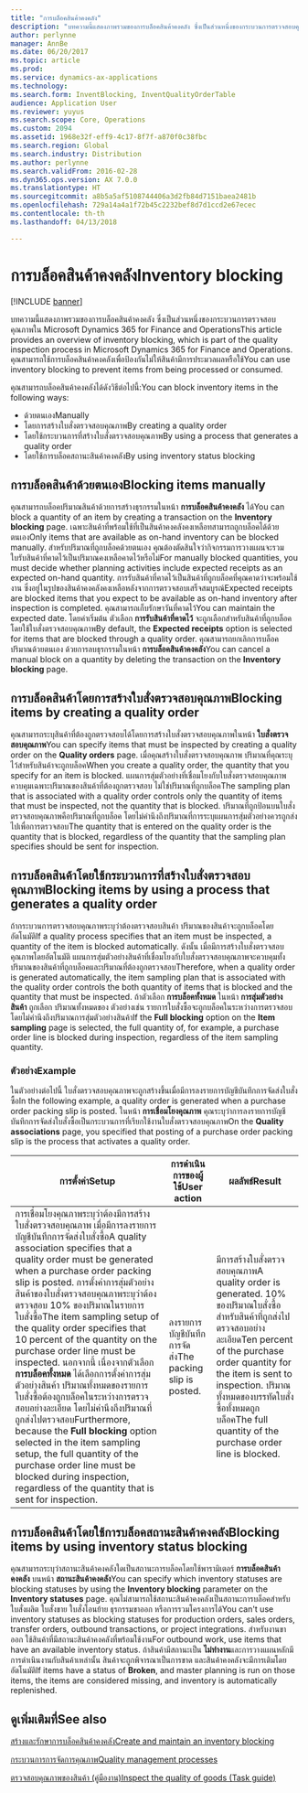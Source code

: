 ```yaml
---
title: "การบล็อคสินค้าคงคลัง"
description: "บทความนี้แสดงภาพรวมของการบล็อคสินค้าคงคลัง ซึ่งเป็นส่วนหนึ่งของกระบวนการตรวจสอบคุณภาพใน Microsoft Dynamics 365 for Finance and Operations คุณสามารถใช้การบล็อคสินค้าคงคลังเพื่อป้องกันไม่ให้สินค้ามีการประมวลผลหรือใช้"
author: perlynne
manager: AnnBe
ms.date: 06/20/2017
ms.topic: article
ms.prod: 
ms.service: dynamics-ax-applications
ms.technology: 
ms.search.form: InventBlocking, InventQualityOrderTable
audience: Application User
ms.reviewer: yuyus
ms.search.scope: Core, Operations
ms.custom: 2094
ms.assetid: 1968e32f-eff9-4c17-8f7f-a870f0c38fbc
ms.search.region: Global
ms.search.industry: Distribution
ms.author: perlynne
ms.search.validFrom: 2016-02-28
ms.dyn365.ops.version: AX 7.0.0
ms.translationtype: HT
ms.sourcegitcommit: a8b5a5af5108744406a3d2fb84d7151baea2481b
ms.openlocfilehash: 729a14a4a1f72b45c2232bef8d7d1ccd2e67ecec
ms.contentlocale: th-th
ms.lasthandoff: 04/13/2018

---
```


# <a name="inventory-blocking"></a><span data-ttu-id="892c3-104">การบล็อคสินค้าคงคลัง</span><span class="sxs-lookup"><span data-stu-id="892c3-104">Inventory blocking</span></span>

[!INCLUDE [banner](../includes/banner.md)]

<span data-ttu-id="892c3-105">บทความนี้แสดงภาพรวมของการบล็อคสินค้าคงคลัง ซึ่งเป็นส่วนหนึ่งของกระบวนการตรวจสอบคุณภาพใน Microsoft Dynamics 365 for Finance and Operations</span><span class="sxs-lookup"><span data-stu-id="892c3-105">This article provides an overview of inventory blocking, which is part of the quality inspection process in Microsoft Dynamics 365 for Finance and Operations.</span></span> <span data-ttu-id="892c3-106">คุณสามารถใช้การบล็อคสินค้าคงคลังเพื่อป้องกันไม่ให้สินค้ามีการประมวลผลหรือใช้</span><span class="sxs-lookup"><span data-stu-id="892c3-106">You can use inventory blocking to prevent items from being processed or consumed.</span></span>

<span data-ttu-id="892c3-107">คุณสามารถบล็อคสินค้าคงคลังได้ดังวิธีต่อไปนี้:</span><span class="sxs-lookup"><span data-stu-id="892c3-107">You can block inventory items in the following ways:</span></span>
-   <span data-ttu-id="892c3-108">ด้วยตนเอง</span><span class="sxs-lookup"><span data-stu-id="892c3-108">Manually</span></span>
-   <span data-ttu-id="892c3-109">โดยการสร้างใบสั่งตรวจสอบคุณภาพ</span><span class="sxs-lookup"><span data-stu-id="892c3-109">By creating a quality order</span></span>
-   <span data-ttu-id="892c3-110">โดยใช้กระบวนการที่สร้างใบสั่งตรวจสอบคุณภาพ</span><span class="sxs-lookup"><span data-stu-id="892c3-110">By using a process that generates a quality order</span></span>
-   <span data-ttu-id="892c3-111">โดยใช้การบล็อคสถานะสินค้าคงคลัง</span><span class="sxs-lookup"><span data-stu-id="892c3-111">By using inventory status blocking</span></span>

## <a name="blocking-items-manually"></a><span data-ttu-id="892c3-112">การบล็อคสินค้าด้วยตนเอง</span><span class="sxs-lookup"><span data-stu-id="892c3-112">Blocking items manually</span></span>
<span data-ttu-id="892c3-113">คุณสามารถบล็อคปริมาณสินค้าด้วยการสร้างธุรกรรมในหน้า **การบล็อคสินค้าคงคลัง** ได้</span><span class="sxs-lookup"><span data-stu-id="892c3-113">You can block a quantity of an item by creating a transaction on the **Inventory blocking** page.</span></span> <span data-ttu-id="892c3-114">เฉพาะสินค้าที่พร้อมใช้ที่เป็นสินค้าคงคลังคงเหลือทสามารถถูกบล็อคได้ด้วยตนเอง</span><span class="sxs-lookup"><span data-stu-id="892c3-114">Only items that are available as on-hand inventory can be blocked manually.</span></span> <span data-ttu-id="892c3-115">สำหรับปริมาณที่ถูกบล็อคด้วยตนเอง คุณต้องตัดสินใจว่ากิจกรรมการวางแผนจะรวมใบรับสินค้าที่คาดไว้เป็นปริมาณคงเหลือคาดไว้หรือไม่</span><span class="sxs-lookup"><span data-stu-id="892c3-115">For manually blocked quantities, you must decide whether planning activities include expected receipts as an expected on-hand quantity.</span></span> <span data-ttu-id="892c3-116">การรับสินค้าที่คาดไว้เป็นสินค้าที่ถูกบล็อคที่คุณคาดว่าจะพร้อมใช้งาน ซึ่งอยู่ในรูปของสินค้าคงคลังคงเหลือหลังจากการตรวจสอบเสร็จสมบูรณ์</span><span class="sxs-lookup"><span data-stu-id="892c3-116">Expected receipts are blocked items that you expect to be available as on-hand inventory after inspection is completed.</span></span> <span data-ttu-id="892c3-117">คุณสามารถเก็บรักษาวันที่คาดไว้</span><span class="sxs-lookup"><span data-stu-id="892c3-117">You can maintain the expected date.</span></span> <span data-ttu-id="892c3-118">โดยค่าเริ่มต้น ตัวเลือก **การรับสินค้าที่คาดไว้** จะถูกเลือกสำหรับสินค้าที่ถูกบล็อคโดยใช้ใบสั่งตรวจสอบคุณภาพ</span><span class="sxs-lookup"><span data-stu-id="892c3-118">By default, the **Expected receipts** option is selected for items that are blocked through a quality order.</span></span> <span data-ttu-id="892c3-119">คุณสามารถยกเลิกการบล็อคปริมาณด้วยตนเอง ด้วยการลบธุรกรรมในหน้า **การบล็อคสินค้าคงคลัง**</span><span class="sxs-lookup"><span data-stu-id="892c3-119">You can cancel a manual block on a quantity by deleting the transaction on the **Inventory blocking** page.</span></span>

## <a name="blocking-items-by-creating-a-quality-order"></a><span data-ttu-id="892c3-120">การบล็อคสินค้าโดยการสร้างใบสั่งตรวจสอบคุณภาพ</span><span class="sxs-lookup"><span data-stu-id="892c3-120">Blocking items by creating a quality order</span></span>
<span data-ttu-id="892c3-121">คุณสามารถระบุสินค้าที่ต้องถูกตรวจสอบได้โดยการสร้างใบสั่งตรวจสอบคุณภาพในหน้า **ใบสั่งตรวจสอบคุณภาพ**</span><span class="sxs-lookup"><span data-stu-id="892c3-121">You can specify items that must be inspected by creating a quality order on the **Quality orders** page.</span></span> <span data-ttu-id="892c3-122">เมื่อคุณสร้างใบสั่งตรวจสอบคุณภาพ ปริมาณที่คุณระบุไว้สำหรับสินค้าจะถูกบล็อค</span><span class="sxs-lookup"><span data-stu-id="892c3-122">When you create a quality order, the quantity that you specify for an item is blocked.</span></span> <span data-ttu-id="892c3-123">แผนการสุ่มตัวอย่างที่เชื่อมโยงกับใบสั่งตรวจสอบคุณภาพควบคุมเฉพาะปริมาณของสินค้าที่ต้องถูกตรวจสอบ ไม่ใช่ปริมาณที่ถูกบล็อค</span><span class="sxs-lookup"><span data-stu-id="892c3-123">The sampling plan that is associated with a quality order controls only the quantity of items that must be inspected, not the quantity that is blocked.</span></span> <span data-ttu-id="892c3-124">ปริมาณที่ถูกป้อนบนใบสั่งตรวจสอบคุณภาพคือปริมาณที่ถูกบล็อค โดยไม่คำนึงถึงปริมาณที่การระบุแผนการสุ่มตัวอย่างควรถูกส่งไปเพื่อการตรวจสอบ</span><span class="sxs-lookup"><span data-stu-id="892c3-124">The quantity that is entered on the quality order is the quantity that is blocked, regardless of the quantity that the sampling plan specifies should be sent for inspection.</span></span>

## <a name="blocking-items-by-using-a-process-that-generates-a-quality-order"></a><span data-ttu-id="892c3-125">การบล็อคสินค้าโดยใช้กระบวนการที่สร้างใบสั่งตรวจสอบคุณภาพ</span><span class="sxs-lookup"><span data-stu-id="892c3-125">Blocking items by using a process that generates a quality order</span></span>
<span data-ttu-id="892c3-126">ถ้ากระบวนการตรวจสอบคุณภาพระบุว่าต้องตรวจสอบสินค้า ปริมาณของสินค้าจะถูกบล็อคโดยอัตโนมัติ</span><span class="sxs-lookup"><span data-stu-id="892c3-126">If a quality process specifies that an item must be inspected, a quantity of the item is blocked automatically.</span></span> <span data-ttu-id="892c3-127">ดังนั้น เมื่อมีการสร้างใบสั่งตรวจสอบคุณภาพโดยอัตโนมัติ แผนการสุ่มตัวอย่างสินค้าที่เชื่อมโยงกับใบสั่งตรวจสอบคุณภาพจะควบคุมทั้งปริมาณของสินค้าที่ถูกบล็อคและปริมาณที่ต้องถูกตรวจสอบ</span><span class="sxs-lookup"><span data-stu-id="892c3-127">Therefore, when a quality order is generated automatically, the item sampling plan that is associated with the quality order controls the both quantity of items that is blocked and the quantity that must be inspected.</span></span> <span data-ttu-id="892c3-128">ถ้าตัวเลือก **การบล็อคทั้งหมด** ในหน้า **การสุ่มตัวอย่างสินค้า** ถูกเลือก ปริมาณทั้งหมดของ ตัวอย่างเช่น รายการใบสั่งซื้อจะถูกบล็อคในระหว่างการตรวจสอบ โดยไม่คำนึงถึงปริมาณการสุ่มตัวอย่างสินค้า</span><span class="sxs-lookup"><span data-stu-id="892c3-128">If the **Full blocking** option on the **Item sampling** page is selected, the full quantity of, for example, a purchase order line is blocked during inspection, regardless of the item sampling quantity.</span></span>
### <a name="example"></a><span data-ttu-id="892c3-129">ตัวอย่าง</span><span class="sxs-lookup"><span data-stu-id="892c3-129">Example</span></span>

<span data-ttu-id="892c3-130">ในตัวอย่างต่อไปนี้ ใบสั่งตรวจสอบคุณภาพจะถูกสร้างขึ้นเมื่อมีการลงรายการบัญชีบันทึกการจัดส่งใบสั่งซื้อ</span><span class="sxs-lookup"><span data-stu-id="892c3-130">In the following example, a quality order is generated when a purchase order packing slip is posted.</span></span> <span data-ttu-id="892c3-131">ในหน้า **การเชื่อมโยงคุณภาพ** คุณระบุว่าการลงรายการบัญชีบันทึกการจัดส่งใบสั่งซื้อเป็นกระบวนการที่เรียกใช้งานใบสั่งตรวจสอบคุณภาพ</span><span class="sxs-lookup"><span data-stu-id="892c3-131">On the **Quality associations** page, you specified that posting of a purchase order packing slip is the process that activates a quality order.</span></span>

|<span data-ttu-id="892c3-132">การตั้งค่า</span><span class="sxs-lookup"><span data-stu-id="892c3-132">Setup</span></span>                                                                     |<span data-ttu-id="892c3-133">การดำเนินการของผู้ใช้</span><span class="sxs-lookup"><span data-stu-id="892c3-133">User action</span></span>                 |<span data-ttu-id="892c3-134">ผลลัพธ์</span><span class="sxs-lookup"><span data-stu-id="892c3-134">Result</span></span>             |
|--------------------------------------------------------------------------|----------------------------|-------------------|
| <span data-ttu-id="892c3-135">การเชื่อมโยงคุณภาพระบุว่าต้องมีการสร้างใบสั่งตรวจสอบคุณภาพ เมื่อมีการลงรายการบัญชีบันทึกการจัดส่งใบสั่งซื้อ</span><span class="sxs-lookup"><span data-stu-id="892c3-135">A quality association specifies that a quality order must be generated when a purchase order packing slip is posted.</span></span> <span data-ttu-id="892c3-136">การตั้งค่าการสุ่มตัวอย่างสินค้าของใบสั่งตรวจสอบคุณภาพระบุว่าต้องตรวจสอบ 10% ของปริมาณในรายการใบสั่งซื้อ</span><span class="sxs-lookup"><span data-stu-id="892c3-136">The item sampling setup of the quality order specifies that 10 percent of the quantity on the purchase order line must be inspected.</span></span> <span data-ttu-id="892c3-137">นอกจากนี้ เนื่องจากตัวเลือก **การบล็อคทั้งหมด** ได้เลือกการตั้งค่าการสุ่มตัวอย่างสินค้า ปริมาณทั้งหมดของรายการใบสั่งซื้อต้องถูกบล็อคในระหว่างการตรวจสอบอย่างละเอียด โดยไม่คำนึงถึงปริมาณที่ถูกส่งไปตรวจสอบ</span><span class="sxs-lookup"><span data-stu-id="892c3-137">Furthermore, because the **Full blocking** option selected in the item sampling setup, the full quantity of the purchase order line must be blocked during inspection, regardless of the quantity that is sent for inspection.</span></span> | <span data-ttu-id="892c3-138">ลงรายการบัญชีบันทึกการจัดส่ง</span><span class="sxs-lookup"><span data-stu-id="892c3-138">The packing slip is posted.</span></span> | <span data-ttu-id="892c3-139">มีการสร้างใบสั่งตรวจสอบคุณภาพ</span><span class="sxs-lookup"><span data-stu-id="892c3-139">A quality order is generated.</span></span> <span data-ttu-id="892c3-140">10% ของปริมาณใบสั่งซื้อสำหรับสินค้าที่ถูกส่งไปตรวจสอบอย่างละเอียด</span><span class="sxs-lookup"><span data-stu-id="892c3-140">Ten percent of the purchase order quantity for the item is sent to inspection.</span></span> <span data-ttu-id="892c3-141">ปริมาณทั้งหมดของบรรทัดใบสั่งซื้อทั้งหมดถูกบล็อค</span><span class="sxs-lookup"><span data-stu-id="892c3-141">The full quantity of the purchase order line is blocked.</span></span> |

## <a name="blocking-items-by-using-inventory-status-blocking"></a><span data-ttu-id="892c3-142">การบล็อคสินค้าโดยใช้การบล็อคสถานะสินค้าคงคลัง</span><span class="sxs-lookup"><span data-stu-id="892c3-142">Blocking items by using inventory status blocking</span></span>
<span data-ttu-id="892c3-143">คุณสามารถระบุว่าสถานะสินค้าคงคลังใดเป็นสถานะการบล็อคโดยใช้พารามิเตอร์ **การบล็อคสินค้าคงคลัง** บนหน้า **สถานะสินค้าคงคลัง**</span><span class="sxs-lookup"><span data-stu-id="892c3-143">You can specify which inventory statuses are blocking statuses by using the **Inventory blocking** parameter on the **Inventory statuses** page.</span></span> <span data-ttu-id="892c3-144"> คุณไม่สามารถใช้สถานะสินค้าคงคลังเป็นสถานะการบล็อคสำหรับใบสั่งผลิต ใบสั่งขาย ใบสั่งโอนย้าย ธุรกรรมขาออก หรือการรวมโครงการได้</span><span class="sxs-lookup"><span data-stu-id="892c3-144">You can't use inventory statuses as blocking statuses for production orders, sales orders, transfer orders, outbound transactions, or project integrations.</span></span> <span data-ttu-id="892c3-145">สำหรับงานขาออก ใช้สินค้าที่มีสถานะสินค้าคงคลังที่พร้อมใช้งาน</span><span class="sxs-lookup"><span data-stu-id="892c3-145">For outbound work, use items that have an available inventory status.</span></span> <span data-ttu-id="892c3-146">ถ้าสินค้ามีสถานะเป็น **ไม่ทำงาน**และการวางแผนหลักมีการดำเนินงานกับสินค้าเหล่านั้น สินค้าจะถูกพิจารณาเป็นการขาด และสินค้าคงคลังจะมีการเติมโดยอัตโนมัติ</span><span class="sxs-lookup"><span data-stu-id="892c3-146">If items have a status of **Broken**, and master planning is run on those items, the items are considered missing, and inventory is automatically replenished.</span></span>



<a name="see-also"></a><span data-ttu-id="892c3-147">ดูเพิ่มเติมที่</span><span class="sxs-lookup"><span data-stu-id="892c3-147">See also</span></span>
--------

[<span data-ttu-id="892c3-148">สร้างและรักษาการบล็อคสินค้าคงคลัง</span><span class="sxs-lookup"><span data-stu-id="892c3-148">Create and maintain an inventory blocking</span></span>](tasks/create-maintain-inventory-blocking.md)

[<span data-ttu-id="892c3-149">กระบวนการการจัดการคุณภาพ</span><span class="sxs-lookup"><span data-stu-id="892c3-149">Quality management processes</span></span>](quality-management-processes.md)

[<span data-ttu-id="892c3-150">ตรวจสอบคุณภาพของสินค้า (คู่มืองาน)</span><span class="sxs-lookup"><span data-stu-id="892c3-150">Inspect the quality of goods (Task guide)</span></span>](tasks/inspect-quality-goods.md)

